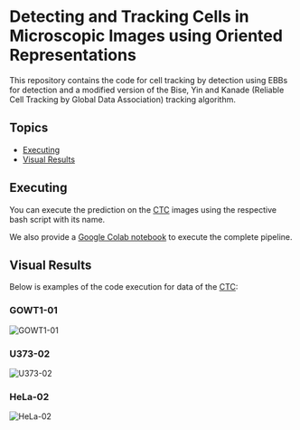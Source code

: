 # Detecting and Tracking Cells in Microscopic Images using Oriented Representations

This repository contains the code for cell tracking by detection using EBBs for detection and a modified version of the Bise, Yin and Kanade (Reliable Cell Tracking by Global Data Association) tracking algorithm.

## Topics

- [Executing](#executing)
- [Visual Results](#visual-Results)

## Executing

You can execute the prediction on the [CTC](http://celltrackingchallenge.net/) images using the respective bash script with its name.

We also provide a [Google Colab notebook](https://github.com/LucasKirsten/Deep-Cell-Tracking-EBB/blob/master/ISBI_Cell_Tracking.ipynb) to execute the complete pipeline.

## Visual Results

Below is examples of the code execution for data of the [CTC](http://celltrackingchallenge.net/):

### GOWT1-01
![GOWT1-01](images/GOWT1-01.gif)

### U373-02
![U373-02](images/U373-02.gif)

### HeLa-02
![HeLa-02](images/HeLa-02.gif)
